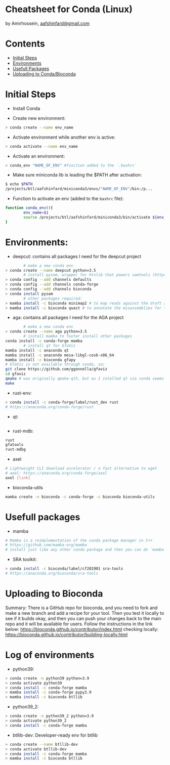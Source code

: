 Cheatsheet for Conda (Linux)
=====================
by Amirhossein, aafshinfard@gmail.com

Contents
========

* [Initial Steps](#initial-steps)
* [Environments](#environments)
* [Usefull Packages](#usefull-packages)
* [Uploading to Conda/Bioconda](#uploading-to-bioconda)

Initial Steps
==============
* Install Conda


* Create new environment:
```bash
> conda create --name env_name 
```


* Activate environment while another env is active:
```bash
> conda activate --name env_name 
```

* Activate an environment:
```bash
> conda_env "NAME_OF_ENV" #function added to the `.bashrc`
```

* Make sure miniconda lib is leading the $PATH after activation:
```bash
$ echo $PATH
/projects/btl/aafshinfard/miniconda3/envs/"NAME_OF_ENV"/bin:/p...
```

* Function to activate an env (added to the `bashrc` file):

```bash
function conda_env(){
        env_name=$1
        source /projects/btl/aafshinfard/miniconda3/bin/activate ${env_name}
}
```

Environments:
==============
* deepcut: contains all packages I need for the deepcut project 
```bash
        # make a new conda env
> conda create --name deepcut python=3.5
        # install pysam, wrapper for htslib that powers samtools (https://github.com/pysam-developers/pysam)
> conda config --add channels defaults
> conda config --add channels conda-forge
> conda config --add channels bioconda
> conda install pysam
        # other packages required:
> mamba install -c bioconda minimap2 # to map reads against the draft assembly
> mamba install -c bioconda quast # to annotate the misassemblies for the reference-based ground truth generation

```

* aga: contains all packages I need for the AGA project 
```bash
        # make a new conda env
> conda create --name aga python=3.5
        # install mamba to faster install other packages
conda install -c conda-forge mamba
        # install qt for GfaViz
mamba install -c anaconda qt
mamba install -c anaconda mesa-libgl-cos6-x86_64
mamba install -c bioconda gfapy
# GfaViz is not available through conda, so:
git clone https://github.com/ggonnella/gfaviz
cd gfaviz
qmake # was originally qmake-qt5, but as I intalled qt via conda seems like I need to run like this...
make

```


* rust-env:

```bash
> conda install -c conda-forge/label/rust_dev rust
# https://anaconda.org/conda-forge/rust
```

* qt:
```bash

```

* rust-mdb:
```bash
rust
gfatools
rust-mdbg
```

* axel
```bash
# Lightweight CLI download accelerator / a fast alternative to wget
# axel: https://anaconda.org/conda-forge/axel
axel [link]
```

* bioconda-utils
```bash
mamba create -n bioconda -c conda-forge -c bioconda bioconda-utils
```

Usefull packages
==============
* mamba
```bash
# Mamba is a reimplementation of the conda package manager in C++
# https://github.com/mamba-org/mamba
# install just like any other conda package and then you can do `mamba install` instead of `conda install`
```

* SRA toolkit:
```bash
> conda install -c bioconda/label/cf201901 sra-tools
# https://anaconda.org/bioconda/sra-tools
```



Uploading to Bioconda
==============
Summary: 
There is a GitHub repo for bioconda, and you need to fork and make a new branch and add a recipe for your tool. Then you test it locally to see if it builds okay, and then you can push your changes back to the main repo and it will be available for users. Follow the instructions in the link below:
https://bioconda.github.io/contributor/index.html
checking locally:
https://bioconda.github.io/contributor/building-locally.html


Log of environments
==============
* python39:
```bash
> conda create -n python39 python=3.9
> conda activate python39
> conda install -c conda-forge mamba
> mamba install -c conda-forge pypy3.9
> mamba install -c bioconda btllib
```

* python39_2:
```bash
> conda create -n python39_2 python=3.9
> conda activate python39_2
> conda install -c conda-forge mamba
```


* btllib-dev:
Developer-ready env for btllib
```bash
> conda create --name btllib-dev
> conda activate btllib-dev
> conda install -c conda-forge mamba
> mamba install -c bioconda btllib
```
